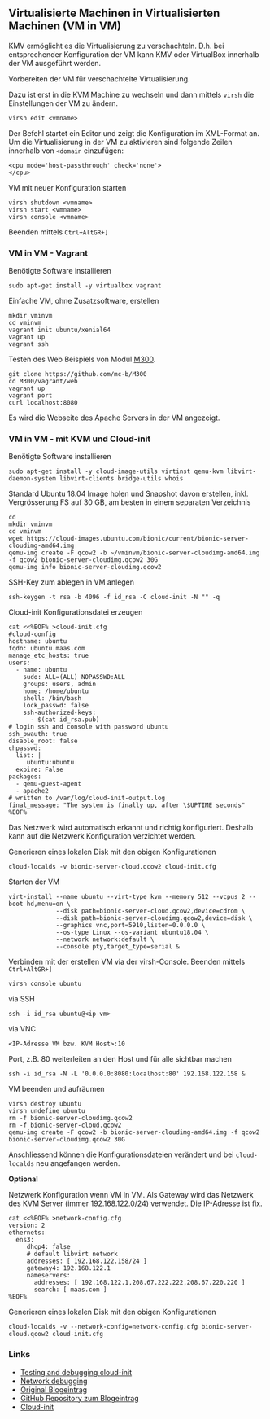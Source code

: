 Virtualisierte Machinen in Virtualisierten Machinen (VM in VM)
---------------------------------------------------

KMV ermöglicht es die Virtualisierung zu verschachteln. D.h. bei entsprechender Konfiguration der VM kann KMV oder VirtualBox innerhalb der VM ausgeführt werden.

Vorbereiten der VM für verschachtelte Virtualisierung.

Dazu ist erst in die KVM Machine zu wechseln und dann mittels `virsh` die Einstellungen der VM zu ändern.

    virsh edit <vmname>
    
Der Befehl startet ein Editor und zeigt die Konfiguration im XML-Format an. 
Um die Virtualisierung in der VM zu aktivieren sind folgende Zeilen innerhalb von `<domain` einzufügen: 
    
    <cpu mode='host-passthrough' check='none'>
    </cpu>
    
VM mit neuer Konfiguration starten

    virsh shutdown <vmname>
    virsh start <vmname>
    virsh console <vmname>
    
Beenden mittels `Ctrl+AltGR+]`

### VM in VM - Vagrant

Benötigte Software installieren

    sudo apt-get install -y virtualbox vagrant
    
Einfache VM, ohne Zusatzsoftware, erstellen

    mkdir vminvm
    cd vminvm
    vagrant init ubuntu/xenial64
    vagrant up
    vagrant ssh
    
Testen des Web Beispiels von Modul [M300](https://github.com/mc-b/M300).

    git clone https://github.com/mc-b/M300
    cd M300/vagrant/web
    vagrant up
    vagrant port
    curl localhost:8080
    
Es wird die Webseite des Apache Servers in der VM angezeigt.    

### VM in VM - mit KVM und Cloud-init

Benötigte Software installieren

    sudo apt-get install -y cloud-image-utils virtinst qemu-kvm libvirt-daemon-system libvirt-clients bridge-utils whois

Standard Ubuntu 18.04 Image holen und Snapshot davon erstellen, inkl. Vergrösserung FS auf 30 GB, am besten in einem separaten Verzeichnis

    cd 
    mkdir vminvm
    cd vminvm
    wget https://cloud-images.ubuntu.com/bionic/current/bionic-server-cloudimg-amd64.img
    qemu-img create -F qcow2 -b ~/vminvm/bionic-server-cloudimg-amd64.img -f qcow2 bionic-server-cloudimg.qcow2 30G
    qemu-img info bionic-server-cloudimg.qcow2
    
SSH-Key zum ablegen in VM anlegen

    ssh-keygen -t rsa -b 4096 -f id_rsa -C cloud-init -N "" -q 

Cloud-init Konfigurationsdatei erzeugen

    cat <<%EOF% >cloud-init.cfg
    #cloud-config
    hostname: ubuntu
    fqdn: ubuntu.maas.com
    manage_etc_hosts: true
    users:
      - name: ubuntu
        sudo: ALL=(ALL) NOPASSWD:ALL
        groups: users, admin
        home: /home/ubuntu
        shell: /bin/bash
        lock_passwd: false
        ssh-authorized-keys:
          - $(cat id_rsa.pub)
    # login ssh and console with password ubuntu
    ssh_pwauth: true
    disable_root: false
    chpasswd:
      list: |
         ubuntu:ubuntu
      expire: False
    packages:
      - qemu-guest-agent
      - apache2
    # written to /var/log/cloud-init-output.log
    final_message: "The system is finally up, after \$UPTIME seconds"
    %EOF%
    
Das Netzwerk wird automatisch erkannt und richtig konfiguriert. Deshalb kann auf die Netzwerk Konfiguration verzichtet werden.

Generieren eines lokalen Disk mit den obigen Konfigurationen

    cloud-localds -v bionic-server-cloud.qcow2 cloud-init.cfg

Starten der VM

    virt-install --name ubuntu --virt-type kvm --memory 512 --vcpus 2 --boot hd,menu=on \
                 --disk path=bionic-server-cloud.qcow2,device=cdrom \
                 --disk path=bionic-server-cloudimg.qcow2,device=disk \
                 --graphics vnc,port=5910,listen=0.0.0.0 \
                 --os-type Linux --os-variant ubuntu18.04 \
                 --network network:default \
                 --console pty,target_type=serial &
  
Verbinden mit der erstellen VM via der virsh-Console. Beenden mittels `Ctrl+AltGR+]`

    virsh console ubuntu

via SSH

    ssh -i id_rsa ubuntu@<ip vm> 

via VNC

    <IP-Adresse VM bzw. KVM Host>:10
    
Port, z.B. 80 weiterleiten an den Host und für alle sichtbar machen

    ssh -i id_rsa -N -L '0.0.0.0:8080:localhost:80' 192.168.122.158 &       

VM beenden und aufräumen

    virsh destroy ubuntu
    virsh undefine ubuntu
    rm -f bionic-server-cloudimg.qcow2
    rm -f bionic-server-cloud.qcow2 
    qemu-img create -F qcow2 -b bionic-server-cloudimg-amd64.img -f qcow2 bionic-server-cloudimg.qcow2 30G

Anschliessend können die Konfigurationsdateien verändert und bei `cloud-localds` neu angefangen werden.

**Optional**

Netzwerk Konfiguration wenn VM in VM. Als Gateway wird das Netzwerk des KVM Server (immer 192.168.122.0/24) verwendet. Die IP-Adresse ist fix.

    cat <<%EOF% >network-config.cfg
    version: 2
    ethernets:
      ens3:
         dhcp4: false
         # default libvirt network
         addresses: [ 192.168.122.158/24 ]
         gateway4: 192.168.122.1
         nameservers:
           addresses: [ 192.168.122.1,208.67.222.222,208.67.220.220 ]
           search: [ maas.com ]
    %EOF%

Generieren eines lokalen Disk mit den obigen Konfigurationen

    cloud-localds -v --network-config=network-config.cfg bionic-server-cloud.qcow2 cloud-init.cfg

### Links

* [Testing and debugging cloud-init](https://cloudinit.readthedocs.io/en/latest/topics/debugging.html)
* [Network debugging](http://manpages.ubuntu.com/manpages/cosmic/man8/netplan-apply.8.html)
* [Original Blogeintrag](https://fabianlee.org/2020/02/23/kvm-testing-cloud-init-locally-using-kvm-for-an-ubuntu-cloud-image/)
* [GitHub Repository zum Blogeintrag](https://github.com/fabianlee/local-kvm-cloudimage)
* [Cloud-init](https://cloudinit.readthedocs.io/)
